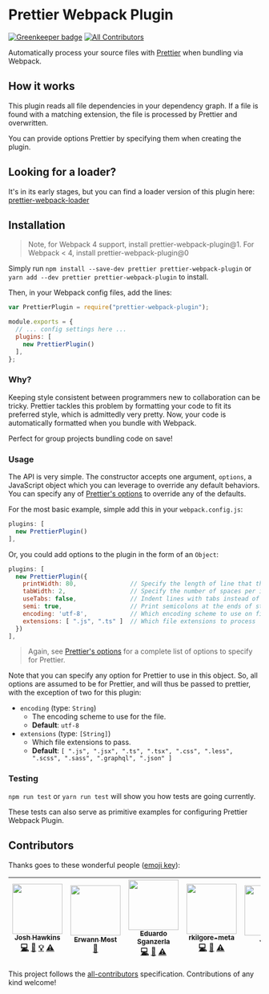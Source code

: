 # Prettier Webpack Plugin

[![Greenkeeper badge](https://badges.greenkeeper.io/hawkins/prettier-webpack-plugin.svg)](https://greenkeeper.io/)
[![All Contributors](https://img.shields.io/badge/all_contributors-5-orange.svg?style=flat-square)](#contributors)

Automatically process your source files with [Prettier](https://github.com/jlongster/prettier) when bundling via Webpack.

## How it works

This plugin reads all file dependencies in your dependency graph.
If a file is found with a matching extension, the file is processed by Prettier and overwritten.

You can provide options Prettier by specifying them when creating the plugin.

## Looking for a loader?

It's in its early stages, but you can find a loader version of this plugin here: [prettier-webpack-loader](https://github.com/hawkins/prettier-webpack-loader)

## Installation

> Note, for Webpack 4 support, install prettier-webpack-plugin@1. For Webpack < 4, install prettier-webpack-plugin@0

Simply run `npm install --save-dev prettier prettier-webpack-plugin` or `yarn add --dev prettier prettier-webpack-plugin` to install.

Then, in your Webpack config files, add the lines:

```JavaScript
var PrettierPlugin = require("prettier-webpack-plugin");

module.exports = {
  // ... config settings here ...
  plugins: [
    new PrettierPlugin()
  ],
};

```

### Why?

Keeping style consistent between programmers new to collaboration can be tricky.
Prettier tackles this problem by formatting your code to fit its preferred style, which is admittedly very pretty.
Now, your code is automatically formatted when you bundle with Webpack.

Perfect for group projects bundling code on save!

### Usage

The API is very simple.
The constructor accepts one argument, `options`, a JavaScript object which you can leverage to override any default behaviors.
You can specify any of [Prettier's options](https://github.com/jlongster/prettier#api) to override any of the defaults.

For the most basic example, simple add this in your `webpack.config.js`:

```JavaScript
plugins: [
  new PrettierPlugin()
],
```

Or, you could add options to the plugin in the form of an `Object`:

```JavaScript
plugins: [
  new PrettierPlugin({
    printWidth: 80,               // Specify the length of line that the printer will wrap on.
    tabWidth: 2,                  // Specify the number of spaces per indentation-level.
    useTabs: false,               // Indent lines with tabs instead of spaces.
    semi: true,                   // Print semicolons at the ends of statements.
    encoding: 'utf-8',            // Which encoding scheme to use on files
    extensions: [ ".js", ".ts" ]  // Which file extensions to process
  })
],
```

> Again, see [Prettier's options](https://github.com/jlongster/prettier#api) for a complete list of options to specify for Prettier.

Note that you can specify any option for Prettier to use in this object. So, all options are assumed to be for Prettier, and will thus be passed to prettier, with the exception of two for this plugin:

- `encoding` (type: `String`)
  - The encoding scheme to use for the file.
  -  **Default**: `utf-8`
- `extensions` (type: `[String]`)
  - Which file extensions to pass.
  - **Default**: `[ ".js", ".jsx", ".ts", ".tsx", ".css", ".less", ".scss", ".sass", ".graphql", ".json" ]`

### Testing

`npm run test` or `yarn run test` will show you how tests are going currently.

These tests can also serve as primitive examples for configuring Prettier Webpack Plugin.

## Contributors

Thanks goes to these wonderful people ([emoji key](https://github.com/kentcdodds/all-contributors#emoji-key)):

<!-- ALL-CONTRIBUTORS-LIST:START - Do not remove or modify this section -->
<!-- prettier-ignore -->
| [<img src="https://avatars3.githubusercontent.com/u/9123458?v=3" width="100px;"/><br /><sub><b>Josh Hawkins</b></sub>](http://hawkins.github.io/)<br />[💻](https://github.com/hawkins/prettier-webpack-plugin/commits?author=hawkins "Code") [📖](https://github.com/hawkins/prettier-webpack-plugin/commits?author=hawkins "Documentation") [💡](#example-hawkins "Examples") [⚠️](https://github.com/hawkins/prettier-webpack-plugin/commits?author=hawkins "Tests") | [<img src="https://avatars0.githubusercontent.com/u/655838?v=3" width="100px;"/><br /><sub><b>Erwann Mest</b></sub>](http://kud.io)<br />[📖](https://github.com/hawkins/prettier-webpack-plugin/commits?author=kud "Documentation") | [<img src="https://avatars2.githubusercontent.com/u/15572427?v=3" width="100px;"/><br /><sub><b>Eduardo Sganzerla</b></sub>](http://esganzerla.com.br)<br />[💻](https://github.com/hawkins/prettier-webpack-plugin/commits?author=esganzerla "Code") [📖](https://github.com/hawkins/prettier-webpack-plugin/commits?author=esganzerla "Documentation") [⚠️](https://github.com/hawkins/prettier-webpack-plugin/commits?author=esganzerla "Tests") | [<img src="https://avatars2.githubusercontent.com/u/15929189?v=4" width="100px;"/><br /><sub><b>rkilgore-meta</b></sub>](https://github.com/rkilgore-meta)<br />[💻](https://github.com/hawkins/prettier-webpack-plugin/commits?author=rkilgore-meta "Code") [🤔](#ideas-rkilgore-meta "Ideas, Planning, & Feedback") [⚠️](https://github.com/hawkins/prettier-webpack-plugin/commits?author=rkilgore-meta "Tests") | [<img src="https://avatars1.githubusercontent.com/u/830470?v=4" width="100px;"/><br /><sub><b>Jacob</b></sub>](http://jacob.wtf)<br />[🤔](#ideas-jacobbuck "Ideas, Planning, & Feedback") |
| :---: | :---: | :---: | :---: | :---: |
<!-- ALL-CONTRIBUTORS-LIST:END -->


This project follows the [all-contributors](https://github.com/kentcdodds/all-contributors) specification. Contributions of any kind welcome!
